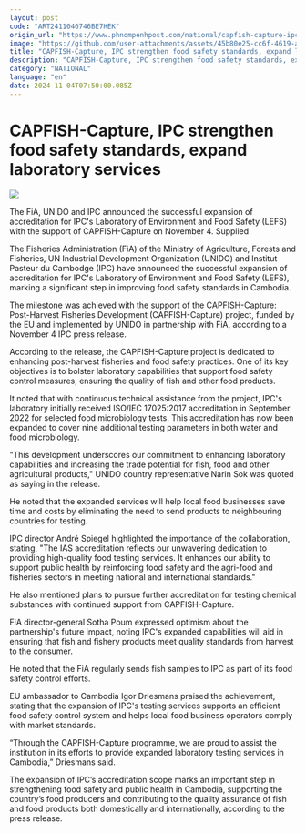 ```yaml
---
layout: post
code: "ART2411040746BE7HEK"
origin_url: "https://www.phnompenhpost.com/national/capfish-capture-ipc-strengthen-food-safety-standards-expand-laboratory-services"
image: "https://github.com/user-attachments/assets/45b80e25-cc6f-4619-a726-2d5c57f437e6"
title: "CAPFISH-Capture, IPC strengthen food safety standards, expand laboratory services"
description: "​​CAPFISH-Capture, IPC strengthen food safety standards, expand laboratory services​"
category: "NATIONAL"
language: "en"
date: 2024-11-04T07:50:00.085Z
---
```


# CAPFISH-Capture, IPC strengthen food safety standards, expand laboratory services

![](https://github.com/user-attachments/assets/01e36002-cf93-4173-a2c8-88b1ed2b8be2)

The FiA, UNIDO and IPC announced the successful expansion of accreditation for IPC's Laboratory of Environment and Food Safety (LEFS) with the support of CAPFISH-Capture on November 4. Supplied

The Fisheries Administration (FiA) of the Ministry of Agriculture, Forests and Fisheries, UN Industrial Development Organization (UNIDO) and Institut Pasteur du Cambodge (IPC) have announced the successful expansion of accreditation for IPC's Laboratory of Environment and Food Safety (LEFS), marking a significant step in improving food safety standards in Cambodia. 

The milestone was achieved with the support of the CAPFISH-Capture: Post-Harvest Fisheries Development (CAPFISH-Capture) project, funded by the EU and implemented by UNIDO in partnership with FiA, according to a November 4 IPC press release.

According to the release, the CAPFISH-Capture project is dedicated to enhancing post-harvest fisheries and food safety practices. One of its key objectives is to bolster laboratory capabilities that support food safety control measures, ensuring the quality of fish and other food products. 

It noted that with continuous technical assistance from the project, IPC's laboratory initially received ISO/IEC 17025:2017 accreditation in September 2022 for selected food microbiology tests. This accreditation has now been expanded to cover nine additional testing parameters in both water and food microbiology.

"This development underscores our commitment to enhancing laboratory capabilities and increasing the trade potential for fish, food and other agricultural products," UNIDO country representative Narin Sok was quoted as saying in the release.

He noted that the expanded services will help local food businesses save time and costs by eliminating the need to send products to neighbouring countries for testing.

IPC director André Spiegel highlighted the importance of the collaboration, stating, "The IAS accreditation reflects our unwavering dedication to providing high-quality food testing services. It enhances our ability to support public health by reinforcing food safety and the agri-food and fisheries sectors in meeting national and international standards." 

He also mentioned plans to pursue further accreditation for testing chemical substances with continued support from CAPFISH-Capture.

FiA director-general Sotha Poum expressed optimism about the partnership's future impact, noting IPC's expanded capabilities will aid in ensuring that fish and fishery products meet quality standards from harvest to the consumer. 

He noted that the FiA regularly sends fish samples to IPC as part of its food safety control efforts.

EU ambassador to Cambodia Igor Driesmans praised the achievement, stating that the expansion of IPC's testing services supports an efficient food safety control system and helps local food business operators comply with market standards. 

“Through the CAPFISH-Capture programme, we are proud to assist the institution in its efforts to provide expanded laboratory testing services in Cambodia,” Driesmans said.

The expansion of IPC’s accreditation scope marks an important step in strengthening food safety and public health in Cambodia, supporting the country’s food producers and contributing to the quality assurance of fish and food products both domestically and internationally, according to the press release.